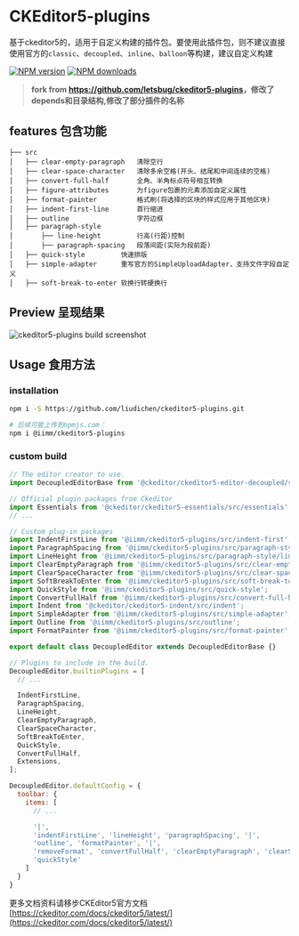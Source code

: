 
# CKEditor5-plugins

基于ckeditor5的，适用于自定义构建的插件包。要使用此插件包，则不建议直接使用官方的`classic`、`decoupled`、`inline`、`balloon`等构建，建议自定义构建

[![NPM version](https://img.shields.io/npm/v/@iimm/ckeditor5-plugins.svg?style=flat)](https://npmjs.org/package/@iimm/ckeditor5-plugins)
[![NPM downloads](http://img.shields.io/npm/dm/@iimm/ckeditor5-plugins.svg?style=flat)](https://npmjs.org/package/@iimm/ckeditor5-plugins)

> **fork from <https://github.com/letsbug/ckeditor5-plugins>，修改了depends和目录结构,修改了部分插件的名称**

## features 包含功能
 
```text
├── src
│   ├── clear-empty-paragraph   清除空行
│   ├── clear-space-character   清除多余空格(开头、结尾和中间连续的空格)
│   ├── convert-full-half       全角、半角标点符号相互转换
│   ├── figure-attributes       为figure包裹的元素添加自定义属性
│   ├── format-painter          格式刷(将选择的区块的样式应用于其他区块)
│   ├── indent-first-line       首行缩进
│   ├── outline                 字符边框
│   ├── paragraph-style
│       ├── line-height         行高(行距)控制
│       ├── paragraph-spacing   段落间距(实际为段前距)
│   ├── quick-style         快速排版
│   ├── simple-adapter      重写官方的SimpleUploadAdapter，支持文件字段自定义
│   ├── soft-break-to-enter 软换行转硬换行
```

## Preview 呈现结果

![ckeditor5-plugins build screenshot](./demo.png)

## Usage 食用方法

### installation

```bash
npm i -S https://github.com/liudichen/ckeditor5-plugins.git

# 后续可能上传到npmjs.com：
npm i @iimm/ckeditor5-plugins
```

### custom build

```javascript
// The editor creator to use.
import DecoupledEditorBase from '@ckeditor/ckeditor5-editor-decoupled/src/decouplededitor.js';

// Official plugin packages from Ckeditor
import Essentials from '@ckeditor/ckeditor5-essentials/src/essentials';
// ...

// Custom plug-in packages
import IndentFirstLine from '@iimm/ckeditor5-plugins/src/indent-first';
import ParagraphSpacing from '@iimm/ckeditor5-plugins/src/paragraph-style/paragraph-spacing';
import LineHeight from '@iimm/ckeditor5-plugins/src/paragraph-style/line-height';
import ClearEmptyParagraph from '@iimm/ckeditor5-plugins/src/clear-empty-paragraph';
import ClearSpaceCharacter from '@iimm/ckeditor5-plugins/src/clear-space-character';
import SoftBreakToEnter from '@iimm/ckeditor5-plugins/src/soft-break-to-enter';
import QuickStyle from '@iimm/ckeditor5-plugins/src/quick-style';
import ConvertFullHalf from '@iimm/ckeditor5-plugins/src/convert-full-half';
import Indent from '@ckeditor/ckeditor5-indent/src/indent';
import SimpleAdapter from '@iimm/ckeditor5-plugins/src/simple-adapter';
import Outline from '@iimm/ckeditor5-plugins/src/outline';
import FormatPainter from '@iimm/ckeditor5-plugins/src/format-painter';

export default class DecoupledEditor extends DecoupledEditorBase {}

// Plugins to include in the build.
DecoupledEditor.builtinPlugins = [
  // ...

  IndentFirstLine,
  ParagraphSpacing,
  LineHeight,
  ClearEmptyParagraph,
  ClearSpaceCharacter,
  SoftBreakToEnter,
  QuickStyle,
  ConvertFullHalf,
  Extensions,
];

DecoupledEditor.defaultConfig = {
  toolbar: {
    items: [
      // ...

      '|',
      'indentFirstLine', 'lineHeight', 'paragraphSpacing', '|',
      'outline', 'formatPainter', '|',
      'removeFormat', 'convertFullHalf', 'clearEmptyParagraph', 'clearSpaceCharacter', 'softBreakToEnter', '|',
      'quickStyle'
    ]
  }
}
```

更多文档资料请移步CKEditor5官方文档 [https://ckeditor.com/docs/ckeditor5/latest/](https://ckeditor.com/docs/ckeditor5/latest/)
